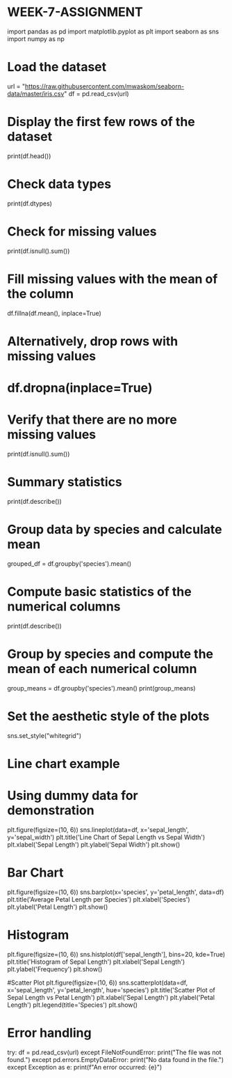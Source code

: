 # WEEK-7-ASSIGNMENT

import pandas as pd
import matplotlib.pyplot as plt
import seaborn as sns
import numpy as np


# Load the dataset
url = "https://raw.githubusercontent.com/mwaskom/seaborn-data/master/iris.csv"
df = pd.read_csv(url)

# Display the first few rows of the dataset
print(df.head())

# Check data types
print(df.dtypes)

# Check for missing values
print(df.isnull().sum())


# Fill missing values with the mean of the column
df.fillna(df.mean(), inplace=True)

# Alternatively, drop rows with missing values
# df.dropna(inplace=True)

# Verify that there are no more missing values
print(df.isnull().sum())


# Summary statistics
print(df.describe())

# Group data by species and calculate mean
grouped_df = df.groupby('species').mean()

# Compute basic statistics of the numerical columns
print(df.describe())

# Group by species and compute the mean of each numerical column
group_means = df.groupby('species').mean()
print(group_means)

# Set the aesthetic style of the plots
sns.set_style("whitegrid")

# Line chart example
# Using dummy data for demonstration
plt.figure(figsize=(10, 6))
sns.lineplot(data=df, x='sepal_length', y='sepal_width')
plt.title('Line Chart of Sepal Length vs Sepal Width')
plt.xlabel('Sepal Length')
plt.ylabel('Sepal Width')
plt.show()

# Bar Chart
plt.figure(figsize=(10, 6))
sns.barplot(x='species', y='petal_length', data=df)
plt.title('Average Petal Length per Species')
plt.xlabel('Species')
plt.ylabel('Petal Length')
plt.show()

# Histogram
plt.figure(figsize=(10, 6))
sns.histplot(df['sepal_length'], bins=20, kde=True)
plt.title('Histogram of Sepal Length')
plt.xlabel('Sepal Length')
plt.ylabel('Frequency')
plt.show()

#Scatter Plot
plt.figure(figsize=(10, 6))
sns.scatterplot(data=df, x='sepal_length', y='petal_length', hue='species')
plt.title('Scatter Plot of Sepal Length vs Petal Length')
plt.xlabel('Sepal Length')
plt.ylabel('Petal Length')
plt.legend(title='Species')
plt.show()

# Error handling
try:
    df = pd.read_csv(url)
except FileNotFoundError:
    print("The file was not found.")
except pd.errors.EmptyDataError:
    print("No data found in the file.")
except Exception as e:
    print(f"An error occurred: {e}")
